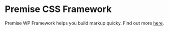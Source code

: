 # Premise CSS Framework

Premise WP Framework helps you build markup quicky. Find out more [here](https://premisewp.com/premise-wp-css-framework/).
